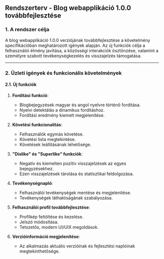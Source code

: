 


## Rendszerterv - Blog webapplikáció 1.0.0 továbbfejlesztése


### 1. A rendszer célja
A blog webapplikáció 1.0.0 verziójának továbbfejlesztése a követelmény specifikációban meghatározott igények alapján. Az új funkciók célja a felhasználói élmény javítása, a közösségi interakciók ösztönzése, valamint a személyre szabott tevékenységkezelés és visszajelzés támogatása.

---

### 2. Üzleti igények és funkcionális követelmények
#### 2.1. Új funkciók
1. **Fordítási funkció**:
   - Blogbejegyzések magyar és angol nyelvre történő fordítása.
   - Nyelvi detektálás a dinamikus fordításhoz.
   - Fordítási eredmény kiemelt megjelenítése.

2. **Követési funkcionalitás**:
   - Felhasználók egymás követése.
   - Követési lista megtekintése.
   - Követések leállításának lehetősége.

3. **"Dislike" és "Superlike" funkciók**:
   - Negatív és kiemelten pozitív visszajelzések az egyes bejegyzésekhez.
   - Ezen visszajelzések tárolása és statisztikai feldolgozása.

4. **Tevékenységnapló**:
   - Felhasználói tevékenységek mentése és megjelenítése.
   - Tevékenységek láthatóságának szabályozása.

5. **Felhasználói profil továbbfejlesztése**:
   - Profilkép feltöltése és kezelése.
   - Jelszó módosítása.
   - Tetszetős, modern UI/UIX megoldások.

6. **Verzióinformáció megjelenítése**:
   - Az alkalmazás aktuális verzióinak és fejlesztési naplóinak megtekinthetősége.



